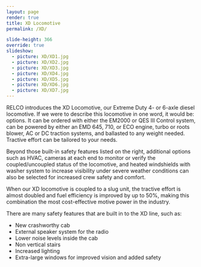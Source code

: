```yaml
---
layout: page
render: true
title: XD Locomotive
permalink: /XD/

slide-height: 366
override: true
slideshow:
  - picture: XD/XD1.jpg
  - picture: XD/XD2.jpg
  - picture: XD/XD3.jpg
  - picture: XD/XD4.jpg
  - picture: XD/XD5.jpg
  - picture: XD/XD6.jpg
  - picture: XD/XD7.jpg
---
```

RELCO introduces the XD Locomotive, our Extreme Duty 4- or 6-axle diesel locomotive. If we were to describe this locomotive in one word, it would be: options.  It can be ordered with either the EM2000 or QES III Control system, can be powered by either an EMD 645, 710, or ECO engine, turbo or roots blower, AC or DC traction systems, and ballasted to any weight needed. Tractive effort can be tailored to your needs.

Beyond those built-in safety features listed on the right, additional options such as HVAC, cameras at each end to monitor or verify the coupled/uncoupled status of the locomotive, and  heated windshields with washer system to increase visibility under severe weather conditions can also be selected for increased crew safety and comfort.

When our XD locomotive is coupled to a slug unit, the tractive effort is almost doubled and fuel efficiency is improved by up to 50%, making this combination the most cost-effective motive power in the industry.

There are many safety features that are built in to the XD line, such as:

* New crashworthy cab
* External speaker system for the radio
* Lower noise levels inside the cab
* Non vertical stairs
* Increased lighting
* Extra-large windows for improved vision and added safety
